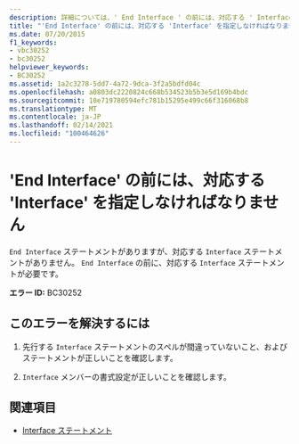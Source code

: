 ```yaml
---
description: 詳細については、' End Interface ' の前には、対応する ' Interface ' を指定しなければなりません
title: "'End Interface' の前には、対応する 'Interface' を指定しなければなりません"
ms.date: 07/20/2015
f1_keywords:
- vbc30252
- bc30252
helpviewer_keywords:
- BC30252
ms.assetid: 1a2c3278-5dd7-4a72-9dca-3f2a5bdfd04c
ms.openlocfilehash: a0803dc2220824c668b534523b5b3e5d169b4bdc
ms.sourcegitcommit: 10e719780594efc781b15295e499c66f316068b8
ms.translationtype: MT
ms.contentlocale: ja-JP
ms.lasthandoff: 02/14/2021
ms.locfileid: "100464626"
---
```

# <a name="end-interface-must-be-preceded-by-a-matching-interface"></a>'End Interface' の前には、対応する 'Interface' を指定しなければなりません

`End Interface` ステートメントがありますが、対応する `Interface` ステートメントがありません。 `End Interface` の前に、対応する `Interface` ステートメントが必要です。  
  
 **エラー ID:** BC30252  
  
## <a name="to-correct-this-error"></a>このエラーを解決するには  
  
1. 先行する `Interface` ステートメントのスペルが間違っていないこと、およびステートメントが正しいことを確認します。  
  
2. `Interface` メンバーの書式設定が正しいことを確認します。  
  
## <a name="see-also"></a>関連項目

- [Interface ステートメント](../language-reference/statements/interface-statement.md)
